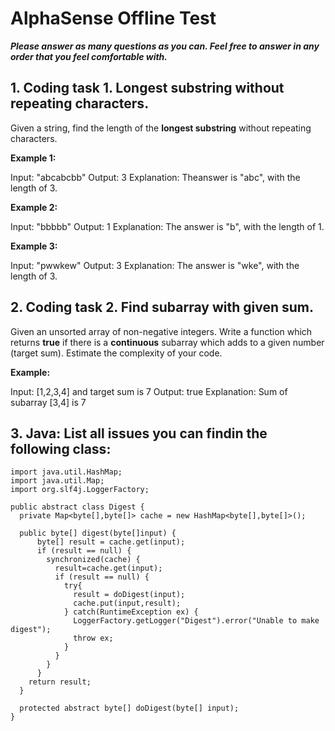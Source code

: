 # AlphaSense Offline Test

**_Please answer as many questions as you can. Feel free to answer in any order that you feel comfortable with._**

## 1. Coding task 1. Longest substring without repeating characters.
  
Given a string, find the length of the **longest substring** without repeating characters.

**Example 1:**

Input: "abcabcbb"
Output: 3
Explanation: Theanswer is "abc", with the length of 3.

**Example 2:**

Input: "bbbbb"
Output: 1
Explanation: The answer is "b", with the length of 1.

**Example 3:**

Input: "pwwkew"
Output: 3
Explanation: The answer is "wke", with the length of 3.

## 2. Coding task 2. Find subarray with given sum.
   
Given an unsorted array of non-negative integers. Write a function which returns **true** if there is a **continuous** subarray
which adds to a given number (target sum). Estimate the complexity of your code.

**Example:**

Input: [1,2,3,4] and target sum is 7
Output: true
Explanation: Sum of subarray [3,4] is 7

## 3. Java: List all issues you can findin the following class:

```$java
import java.util.HashMap;
import java.util.Map;
import org.slf4j.LoggerFactory;

public abstract class Digest {
  private Map<byte[],byte[]> cache = new HashMap<byte[],byte[]>();

  public byte[] digest(byte[]input) {
      byte[] result = cache.get(input);
      if (result == null) {
        synchronized(cache) {
          result=cache.get(input);
          if (result == null) {
            try{
              result = doDigest(input);
              cache.put(input,result);
            } catch(RuntimeException ex) {
              LoggerFactory.getLogger("Digest").error("Unable to make digest");
              throw ex;
            }
          }
        }
      }
    return result;
  }

  protected abstract byte[] doDigest(byte[] input);
}
```
